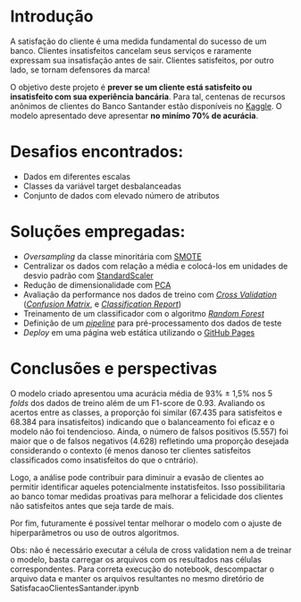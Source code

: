 # Introdução
A satisfação do cliente é uma medida fundamental do sucesso de um banco. Clientes insatisfeitos cancelam seus serviços e raramente expressam sua insatisfação antes de sair. Clientes satisfeitos, por outro lado, se tornam defensores da marca!

O objetivo deste projeto é **prever se um cliente está satisfeito ou insatisfeito com sua experiência bancária**. Para tal, centenas de recursos anônimos de clientes do Banco Santander estão disponíveis no [Kaggle](https://www.kaggle.com/c/santander-customer-satisfaction). O modelo apresentado deve apresentar **no minímo 70% de acurácia**. 

# Desafios encontrados:
- Dados em diferentes escalas
- Classes da variável target desbalanceadas 
- Conjunto de dados com elevado número de atributos


# Soluções empregadas:
- *Oversampling* da classe minoritária com [SMOTE](https://imbalanced-learn.org/stable/references/generated/imblearn.over_sampling.SMOTE.html)
- Centralizar os dados com relação a média e colocá-los em unidades de desvio padrão com [StandardScaler](https://scikit-learn.org/stable/modules/generated/sklearn.preprocessing.StandardScaler.html)
- Redução de dimensionalidade com [PCA](https://scikit-learn.org/stable/modules/generated/sklearn.decomposition.PCA.html)
- Avaliação da performance nos dados de treino com [*Cross Validation*](https://scikit-learn.org/stable/modules/generated/sklearn.model_selection.cross_val_score.html?highlight=cross_val_score#sklearn.model_selection.cross_val_score) ([*Confusion Matrix*](https://scikit-learn.org/stable/modules/generated/sklearn.metrics.confusion_matrix.html?highlight=confusion%20matrix#sklearn.metrics.confusion_matrix), e [*Classification Report*](https://scikit-learn.org/stable/modules/generated/sklearn.metrics.classification_report.html?highlight=classification_report#sklearn.metrics.classification_report)) 
- Treinamento de um classificador com o algoritmo [*Random Forest*](https://scikit-learn.org/stable/modules/generated/sklearn.ensemble.RandomForestClassifier.html?highlight=randomforestclassifier#sklearn.ensemble.RandomForestClassifier)
- Definição de um [*pipeline*](https://scikit-learn.org/stable/modules/classes.html?highlight=pipeline#module-sklearn.pipeline) para pré-processamento dos dados de teste
- *Deploy* em uma página web estática utilizando o [GitHub Pages](https://pages.github.com/)

# Conclusões e perspectivas

O modelo criado apresentou uma acurácia média de 93% ± 1,5% nos 5 *folds* dos dados de treino além de um F1-score de 0.93. Avaliando os acertos entre as classes, a proporção foi similar (67.435 para satisfeitos e 68.384 para insatisfeitos) indicando que o balanceamento foi eficaz e o modelo não foi tendencioso. Ainda, o número de falsos positivos (5.557) foi maior que o de falsos negativos (4.628) refletindo uma proporção desejada considerando o contexto (é menos danoso ter clientes satisfeitos classificados como insatisfeitos do que o cntrário).

Logo, a análise pode contribuir para diminuir a evasão de clientes ao permitir identificar aqueles potencialmente instatisfeitos. Isso possibilitaria ao banco tomar medidas proativas para melhorar a felicidade dos clientes não satisfeitos antes que seja tarde de mais.

Por fim, futuramente é possível tentar melhorar o modelo com o ajuste de hiperparâmetros ou uso de outros algoritmos.

Obs: não é necessário executar a célula de cross validation nem a de treinar o modelo, basta carregar os arquivos com os resultados nas células correspondentes.
Para correta execução do notebook, descompactar o arquivo data e manter os arquivos resultantes no mesmo diretório de SatisfacaoClientesSantander.ipynb





